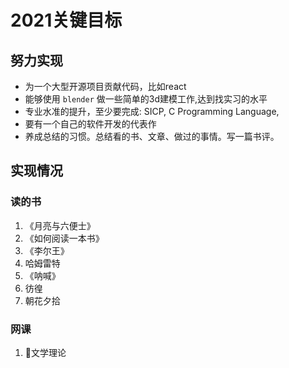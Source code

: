 # 2021关键目标

## 努力实现

- 为一个大型开源项目贡献代码，比如react
- 能够使用 `blender` 做一些简单的3d建模工作,达到找实习的水平
- 专业水准的提升，至少要完成: SICP, C Programming Language,
- 要有一个自己的软件开发的代表作
- 养成总结的习惯。总结看的书、文章、做过的事情。写一篇书评。

## 实现情况

### 读的书

1. 《月亮与六便士》
2. 《如何阅读一本书》
3. 《李尔王》
4. 哈姆雷特
5. 《呐喊》
6. 彷徨
7. 朝花夕拾

### 网课

1. 文学理论
